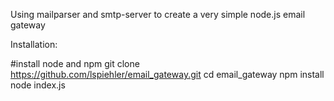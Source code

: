 Using mailparser and smtp-server to create a very simple node.js email gateway

Installation:

#install node and npm
git clone https://github.com/lspiehler/email_gateway.git
cd email_gateway
npm install
node index.js
